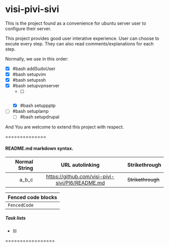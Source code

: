 visi-pivi-sivi
==============
This is the project found as a convenience for ubuntu server user to configure their server.

This project provides good user interative experience. User can choose to excute every step. They can also read comments/explanations for each step.

Normally, we use in this order:

- [x] #bash addSudoUser
- [x] #bash setupvim
- [x] #bash setupssh
- [x] #bash setupvpnserver
	- [ ] ~~~#bash setupopenvpn~~~
	- [x] #bash setuppptp
- [ ] #bash setuplamp
	- [ ] #bash setupdrupal

And You are welcome to extend this project with respect.

==============
<h4>README.md markdown syntax.</h4>


|Normal String|URL autolinking|Strikethrough|
|--:|:--:|:--|
|a_b_c|https://github.com/visi-pivi-sivi/PI6/README.md|~~Strikethrough~~|

|Fenced code blocks|
|---|
|```FencedCode```|

<h5>Task lists</h5>

- [x]

=================

